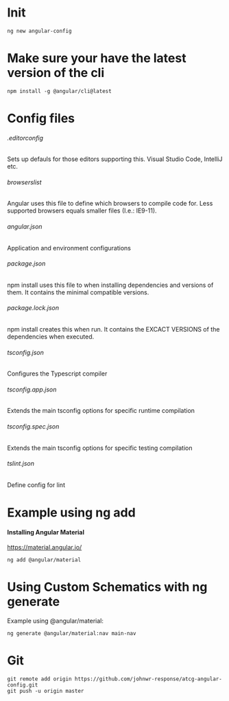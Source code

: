 # Init
```
ng new angular-config
```

# Make sure your have the latest version of the cli
```
npm install -g @angular/cli@latest
```

# Config files

###### .editorconfig
Sets up defauls for those editors supporting this. Visual Studio Code, IntelliJ etc.

###### browserslist
Angular uses this file to define which browsers to compile code for. Less supported browsers equals smaller files (I.e.: IE9-11).

###### angular.json
Application and environment configurations

###### package.json
npm install uses this file to when installing dependencies and versions of them. It contains the minimal compatible versions.

###### package.lock.json
npm install creates this when run. It contains the EXCACT VERSIONS of the dependencies when executed.

###### tsconfig.json
Configures the Typescript compiler

###### tsconfig.app.json
Extends the main tsconfig options for specific runtime compilation

###### tsconfig.spec.json
Extends the main tsconfig options for specific testing compilation

###### tslint.json
Define config for lint

# Example using ng add
#### Installing Angular Material
https://material.angular.io/
```
ng add @angular/material
```

# Using Custom Schematics with ng generate
Example using @angular/material:
```
ng generate @angular/material:nav main-nav
```


# Git
```
git remote add origin https://github.com/johnwr-response/atcg-angular-config.git
git push -u origin master
```
